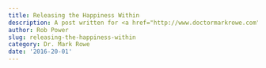```yaml
---
title: Releasing the Happiness Within
description: A post written for <a href="http://www.doctormarkrowe.com">Dr. Mark Rowe</a>
author: Rob Power
slug: releasing-the-happiness-within
category: Dr. Mark Rowe
date: '2016-20-01'
---
```


